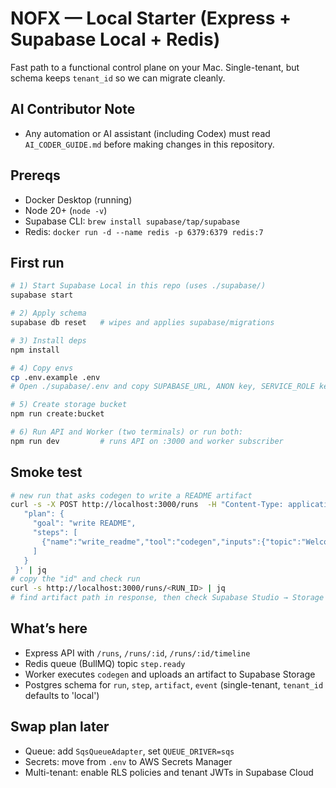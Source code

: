 # NOFX — Local Starter (Express + Supabase Local + Redis)

Fast path to a functional control plane on your Mac. Single-tenant, but schema keeps `tenant_id` so we can migrate cleanly.

## AI Contributor Note
- Any automation or AI assistant (including Codex) must read `AI_CODER_GUIDE.md` before making changes in this repository.

## Prereqs
- Docker Desktop (running)
- Node 20+ (`node -v`)
- Supabase CLI: `brew install supabase/tap/supabase`
- Redis: `docker run -d --name redis -p 6379:6379 redis:7`

## First run
```bash
# 1) Start Supabase Local in this repo (uses ./supabase/)
supabase start

# 2) Apply schema
supabase db reset   # wipes and applies supabase/migrations

# 3) Install deps
npm install

# 4) Copy envs
cp .env.example .env
# Open ./supabase/.env and copy SUPABASE_URL, ANON key, SERVICE_ROLE key into .env

# 5) Create storage bucket
npm run create:bucket

# 6) Run API and Worker (two terminals) or run both:
npm run dev         # runs API on :3000 and worker subscriber
```

## Smoke test
```bash
# new run that asks codegen to write a README artifact
curl -s -X POST http://localhost:3000/runs  -H "Content-Type: application/json"  -d '{
   "plan": {
     "goal": "write README",
     "steps": [
       {"name":"write_readme","tool":"codegen","inputs":{"topic":"Welcome to NOFX","bullets":["Control plane","Verification","Workers"]}}
     ]
   }
 }' | jq
# copy the "id" and check run
curl -s http://localhost:3000/runs/<RUN_ID> | jq
# find artifact path in response, then check Supabase Studio → Storage → artifacts bucket
```

## What’s here
- Express API with `/runs`, `/runs/:id`, `/runs/:id/timeline`
- Redis queue (BullMQ) topic `step.ready`
- Worker executes `codegen` and uploads an artifact to Supabase Storage
- Postgres schema for `run`, `step`, `artifact`, `event` (single-tenant, `tenant_id` defaults to 'local')

## Swap plan later
- Queue: add `SqsQueueAdapter`, set `QUEUE_DRIVER=sqs`
- Secrets: move from `.env` to AWS Secrets Manager
- Multi-tenant: enable RLS policies and tenant JWTs in Supabase Cloud
